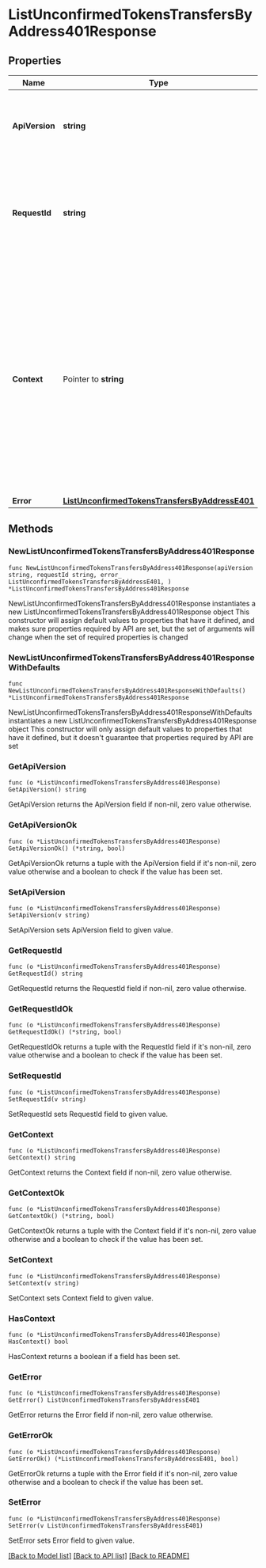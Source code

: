 # ListUnconfirmedTokensTransfersByAddress401Response

## Properties

Name | Type | Description | Notes
------------ | ------------- | ------------- | -------------
**ApiVersion** | **string** | Specifies the version of the API that incorporates this endpoint. | 
**RequestId** | **string** | Defines the ID of the request. The &#x60;requestId&#x60; is generated by Crypto APIs and it&#39;s unique for every request. | 
**Context** | Pointer to **string** | In batch situations the user can use the context to correlate responses with requests. This property is present regardless of whether the response was successful or returned as an error. &#x60;context&#x60; is specified by the user. | [optional] 
**Error** | [**ListUnconfirmedTokensTransfersByAddressE401**](ListUnconfirmedTokensTransfersByAddressE401.md) |  | 

## Methods

### NewListUnconfirmedTokensTransfersByAddress401Response

`func NewListUnconfirmedTokensTransfersByAddress401Response(apiVersion string, requestId string, error_ ListUnconfirmedTokensTransfersByAddressE401, ) *ListUnconfirmedTokensTransfersByAddress401Response`

NewListUnconfirmedTokensTransfersByAddress401Response instantiates a new ListUnconfirmedTokensTransfersByAddress401Response object
This constructor will assign default values to properties that have it defined,
and makes sure properties required by API are set, but the set of arguments
will change when the set of required properties is changed

### NewListUnconfirmedTokensTransfersByAddress401ResponseWithDefaults

`func NewListUnconfirmedTokensTransfersByAddress401ResponseWithDefaults() *ListUnconfirmedTokensTransfersByAddress401Response`

NewListUnconfirmedTokensTransfersByAddress401ResponseWithDefaults instantiates a new ListUnconfirmedTokensTransfersByAddress401Response object
This constructor will only assign default values to properties that have it defined,
but it doesn't guarantee that properties required by API are set

### GetApiVersion

`func (o *ListUnconfirmedTokensTransfersByAddress401Response) GetApiVersion() string`

GetApiVersion returns the ApiVersion field if non-nil, zero value otherwise.

### GetApiVersionOk

`func (o *ListUnconfirmedTokensTransfersByAddress401Response) GetApiVersionOk() (*string, bool)`

GetApiVersionOk returns a tuple with the ApiVersion field if it's non-nil, zero value otherwise
and a boolean to check if the value has been set.

### SetApiVersion

`func (o *ListUnconfirmedTokensTransfersByAddress401Response) SetApiVersion(v string)`

SetApiVersion sets ApiVersion field to given value.


### GetRequestId

`func (o *ListUnconfirmedTokensTransfersByAddress401Response) GetRequestId() string`

GetRequestId returns the RequestId field if non-nil, zero value otherwise.

### GetRequestIdOk

`func (o *ListUnconfirmedTokensTransfersByAddress401Response) GetRequestIdOk() (*string, bool)`

GetRequestIdOk returns a tuple with the RequestId field if it's non-nil, zero value otherwise
and a boolean to check if the value has been set.

### SetRequestId

`func (o *ListUnconfirmedTokensTransfersByAddress401Response) SetRequestId(v string)`

SetRequestId sets RequestId field to given value.


### GetContext

`func (o *ListUnconfirmedTokensTransfersByAddress401Response) GetContext() string`

GetContext returns the Context field if non-nil, zero value otherwise.

### GetContextOk

`func (o *ListUnconfirmedTokensTransfersByAddress401Response) GetContextOk() (*string, bool)`

GetContextOk returns a tuple with the Context field if it's non-nil, zero value otherwise
and a boolean to check if the value has been set.

### SetContext

`func (o *ListUnconfirmedTokensTransfersByAddress401Response) SetContext(v string)`

SetContext sets Context field to given value.

### HasContext

`func (o *ListUnconfirmedTokensTransfersByAddress401Response) HasContext() bool`

HasContext returns a boolean if a field has been set.

### GetError

`func (o *ListUnconfirmedTokensTransfersByAddress401Response) GetError() ListUnconfirmedTokensTransfersByAddressE401`

GetError returns the Error field if non-nil, zero value otherwise.

### GetErrorOk

`func (o *ListUnconfirmedTokensTransfersByAddress401Response) GetErrorOk() (*ListUnconfirmedTokensTransfersByAddressE401, bool)`

GetErrorOk returns a tuple with the Error field if it's non-nil, zero value otherwise
and a boolean to check if the value has been set.

### SetError

`func (o *ListUnconfirmedTokensTransfersByAddress401Response) SetError(v ListUnconfirmedTokensTransfersByAddressE401)`

SetError sets Error field to given value.



[[Back to Model list]](../README.md#documentation-for-models) [[Back to API list]](../README.md#documentation-for-api-endpoints) [[Back to README]](../README.md)


